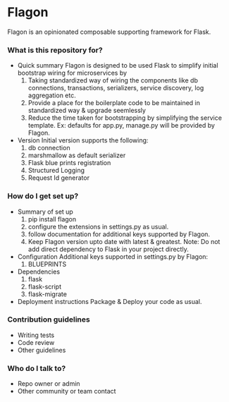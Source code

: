 # Flagon #

Flagon is an opinionated composable supporting framework for Flask.

### What is this repository for? ###

* Quick summary
Flagon is designed to be used Flask to simplify initial bootstrap wiring for microservices by
	1. Taking standardized way of wiring the components like db connections, transactions, serializers, service discovery, log aggregation etc.
	2. Provide a place for the boilerplate code to be maintained in standardized way & upgrade seemlessly
	3. Reduce the time taken for bootstrapping by simplifying the service template. Ex: defaults for app.py, manage.py will be provided by Flagon. 
* Version
Initial version supports the following:
	1. db connection
	2. marshmallow as default serializer
	3. Flask blue prints registration
	4. Structured Logging
	5. Request Id generator

### How do I get set up? ###

* Summary of set up
	1. pip install flagon
	2. configure the extensions in settings.py as usual.
	3. follow documentation for additional keys supported by Flagon.
	4. Keep Flagon version upto date with latest & greatest.
Note: Do not add direct dependency to Flask in your project directly.
* Configuration
Additional keys supported in settings.py by Flagon:
	1. BLUEPRINTS
* Dependencies
	1. flask
	2. flask-script
	3. flask-migrate
* Deployment instructions
Package & Deploy your code as usual.

### Contribution guidelines ###

* Writing tests
* Code review
* Other guidelines

### Who do I talk to? ###

* Repo owner or admin
* Other community or team contact
